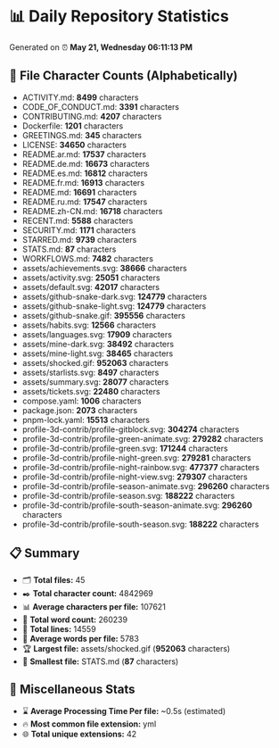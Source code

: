 # 📊 Daily Repository Statistics
Generated on ⏰ **May 21, Wednesday 06:11:13 PM**

## 📂 File Character Counts (Alphabetically)
- ACTIVITY.md: **8499** characters
- CODE_OF_CONDUCT.md: **3391** characters
- CONTRIBUTING.md: **4207** characters
- Dockerfile: **1201** characters
- GREETINGS.md: **345** characters
- LICENSE: **34650** characters
- README.ar.md: **17537** characters
- README.de.md: **16673** characters
- README.es.md: **16812** characters
- README.fr.md: **16913** characters
- README.md: **16691** characters
- README.ru.md: **17547** characters
- README.zh-CN.md: **16718** characters
- RECENT.md: **5588** characters
- SECURITY.md: **1171** characters
- STARRED.md: **9739** characters
- STATS.md: **87** characters
- WORKFLOWS.md: **7482** characters
- assets/achievements.svg: **38666** characters
- assets/activity.svg: **25051** characters
- assets/default.svg: **42017** characters
- assets/github-snake-dark.svg: **124779** characters
- assets/github-snake-light.svg: **124779** characters
- assets/github-snake.gif: **395556** characters
- assets/habits.svg: **12566** characters
- assets/languages.svg: **17909** characters
- assets/mine-dark.svg: **38492** characters
- assets/mine-light.svg: **38465** characters
- assets/shocked.gif: **952063** characters
- assets/starlists.svg: **8497** characters
- assets/summary.svg: **28077** characters
- assets/tickets.svg: **22480** characters
- compose.yaml: **1006** characters
- package.json: **2073** characters
- pnpm-lock.yaml: **15513** characters
- profile-3d-contrib/profile-gitblock.svg: **304274** characters
- profile-3d-contrib/profile-green-animate.svg: **279282** characters
- profile-3d-contrib/profile-green.svg: **171244** characters
- profile-3d-contrib/profile-night-green.svg: **279281** characters
- profile-3d-contrib/profile-night-rainbow.svg: **477377** characters
- profile-3d-contrib/profile-night-view.svg: **279307** characters
- profile-3d-contrib/profile-season-animate.svg: **296260** characters
- profile-3d-contrib/profile-season.svg: **188222** characters
- profile-3d-contrib/profile-south-season-animate.svg: **296260** characters
- profile-3d-contrib/profile-south-season.svg: **188222** characters

## 📋 Summary
- 🗂️ **Total files:** 45
- ✒️ **Total character count:** 4842969
- 📊 **Average characters per file:** 107621
- 📝 **Total word count:** 260239
- 🧾 **Total lines:** 14559
- 📐 **Average words per file:** 5783
- 🏆 **Largest file:** assets/shocked.gif (**952063** characters)
- 🥉 **Smallest file:** STATS.md (**87** characters)

## 🌟 Miscellaneous Stats
- ⌛ **Average Processing Time Per file:** ~0.5s (estimated)
- 🔥 **Most common file extension:** yml
- 🌐 **Total unique extensions:** 42
